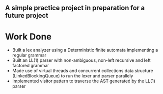 ## A simple practice project in preparation for a future project
# Work Done
- Built a lex analyzer using a Deterministic finite automata implementing a regular grammar
- Built an LL(1) parser with non-ambiguous, non-left recursive and left factored grammar
- Made use of virtual threads and concurrent collections data structure (LinkedBlockingQueue) to run the lexer and parser parallely
- Implemented visitor pattern to traverse the AST generated by the LL(1) parser